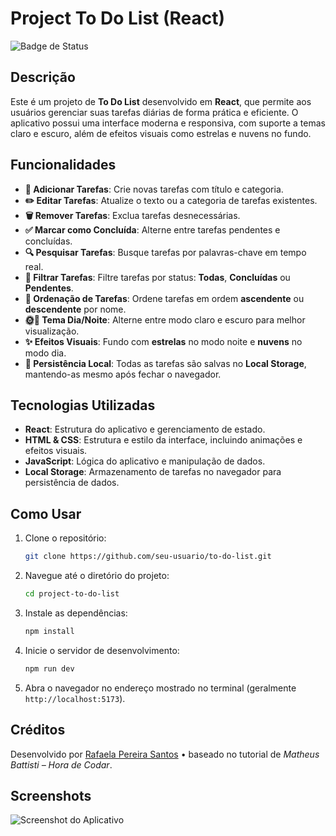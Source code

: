 # Project To Do List (React)

![Badge de Status](https://img.shields.io/badge/Status-Concluído-green)

## Descrição

Este é um projeto de **To Do List** desenvolvido em **React**, que permite aos usuários gerenciar suas tarefas diárias de forma prática e eficiente. O aplicativo possui uma interface moderna e responsiva, com suporte a temas claro e escuro, além de efeitos visuais como estrelas e nuvens no fundo.

## Funcionalidades

- **📝 Adicionar Tarefas**: Crie novas tarefas com título e categoria.
- **✏️ Editar Tarefas**: Atualize o texto ou a categoria de tarefas existentes.
- **🗑️ Remover Tarefas**: Exclua tarefas desnecessárias.
- **✅ Marcar como Concluída**: Alterne entre tarefas pendentes e concluídas.
- **🔍 Pesquisar Tarefas**: Busque tarefas por palavras-chave em tempo real.
- **📂 Filtrar Tarefas**: Filtre tarefas por status: **Todas**, **Concluídas** ou **Pendentes**.
- **🔄 Ordenação de Tarefas**: Ordene tarefas em ordem **ascendente** ou **descendente** por nome.
- **🌞🌚 Tema Dia/Noite**: Alterne entre modo claro e escuro para melhor visualização.
- **✨ Efeitos Visuais**: Fundo com **estrelas** no modo noite e **nuvens** no modo dia.
- **💾 Persistência Local**: Todas as tarefas são salvas no **Local Storage**, mantendo-as mesmo após fechar o navegador.

## Tecnologias Utilizadas

- **React**: Estrutura do aplicativo e gerenciamento de estado.
- **HTML & CSS**: Estrutura e estilo da interface, incluindo animações e efeitos visuais.
- **JavaScript**: Lógica do aplicativo e manipulação de dados.
- **Local Storage**: Armazenamento de tarefas no navegador para persistência de dados.

## Como Usar

1. Clone o repositório:
   ```bash
   git clone https://github.com/seu-usuario/to-do-list.git
   ```
2. Navegue até o diretório do projeto:
   ```bash
   cd project-to-do-list
   ```
3. Instale as dependências:
   ```bash
   npm install
   ```
4. Inicie o servidor de desenvolvimento:
   ```bash
   npm run dev
   ```
5. Abra o navegador no endereço mostrado no terminal (geralmente `http://localhost:5173`).

## Créditos

Desenvolvido por [Rafaela Pereira Santos](https://github.com/devrafaela) • baseado no tutorial de *Matheus Battisti – Hora de Codar*.

## Screenshots

![Screenshot do Aplicativo](link-para-screenshot.png)

